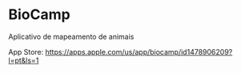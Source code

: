 # BioCamp

Aplicativo de mapeamento de animais

App Store: https://apps.apple.com/us/app/biocamp/id1478906209?l=pt&ls=1
